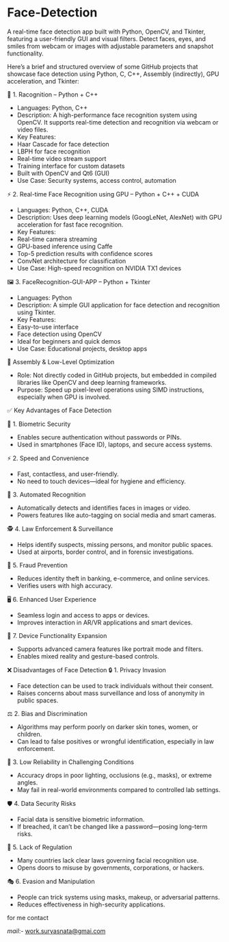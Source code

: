 # Face-Detection
A real-time face detection app built with Python, OpenCV, and Tkinter, featuring a user-friendly GUI and visual filters. Detect faces, eyes, and smiles from webcam or images with adjustable parameters and snapshot functionality.


Here’s a brief and structured overview of some GitHub projects that showcase face detection using Python, C, C++, Assembly (indirectly), GPU acceleration, and Tkinter:

🧠 1. Racognition – Python + C++
- Languages: Python, C++
- Description: A high-performance face recognition system using OpenCV. It supports real-time detection and recognition via webcam or video files.
- Key Features:
- Haar Cascade for face detection
- LBPH for face recognition
- Real-time video stream support
- Training interface for custom datasets
- Built with OpenCV and Qt6 (GUI)
- Use Case: Security systems, access control, automation

⚡ 2. Real-time Face Recognition using GPU – Python + C++ + CUDA
- Languages: Python, C++, CUDA
- Description: Uses deep learning models (GoogLeNet, AlexNet) with GPU acceleration for fast face recognition.
- Key Features:
- Real-time camera streaming
- GPU-based inference using Caffe
- Top-5 prediction results with confidence scores
- ConvNet architecture for classification
- Use Case: High-speed recognition on NVIDIA TX1 devices

🖼️ 3. FaceRecognition-GUI-APP – Python + Tkinter
- Languages: Python
- Description: A simple GUI application for face detection and recognition using Tkinter.
- Key Features:
- Easy-to-use interface
- Face detection using OpenCV
- Ideal for beginners and quick demos
- Use Case: Educational projects, desktop apps

🧬 Assembly & Low-Level Optimization
- Role: Not directly coded in GitHub projects, but embedded in compiled libraries like OpenCV and deep learning frameworks.
- Purpose: Speed up pixel-level operations using SIMD instructions, especially when GPU is involved.

✅ Key Advantages of Face Detection

🔐 1. Biometric Security
- Enables secure authentication without passwords or PINs.
- Used in smartphones (Face ID), laptops, and secure access systems.

⚡ 2. Speed and Convenience
- Fast, contactless, and user-friendly.
- No need to touch devices—ideal for hygiene and efficiency.

🧠 3. Automated Recognition
- Automatically detects and identifies faces in images or video.
- Powers features like auto-tagging on social media and smart cameras.

🕵️ 4. Law Enforcement & Surveillance
- Helps identify suspects, missing persons, and monitor public spaces.
- Used at airports, border control, and in forensic investigations.

🧬 5. Fraud Prevention
- Reduces identity theft in banking, e-commerce, and online services.
- Verifies users with high accuracy.


🖥️ 6. Enhanced User Experience
- Seamless login and access to apps or devices.
- Improves interaction in AR/VR applications and smart devices.

📱 7. Device Functionality Expansion
- Supports advanced camera features like portrait mode and filters.
- Enables mixed reality and gesture-based controls.


❌ Disadvantages of Face Detection
🔒 1. Privacy Invasion
- Face detection can be used to track individuals without their consent.
- Raises concerns about mass surveillance and loss of anonymity in public spaces.

⚖️ 2. Bias and Discrimination
- Algorithms may perform poorly on darker skin tones, women, or children.
- Can lead to false positives or wrongful identification, especially in law enforcement.

🧠 3. Low Reliability in Challenging Conditions
- Accuracy drops in poor lighting, occlusions (e.g., masks), or extreme angles.
- May fail in real-world environments compared to controlled lab settings.

🛡️ 4. Data Security Risks
- Facial data is sensitive biometric information.
- If breached, it can’t be changed like a password—posing long-term risks.

📜 5. Lack of Regulation
- Many countries lack clear laws governing facial recognition use.
- Opens doors to misuse by governments, corporations, or hackers.

🎭 6. Evasion and Manipulation
- People can trick systems using masks, makeup, or adversarial patterns.
- Reduces effectiveness in high-security applications.

for me contact 

*mail*:- work.suryasnata@gmai.com
